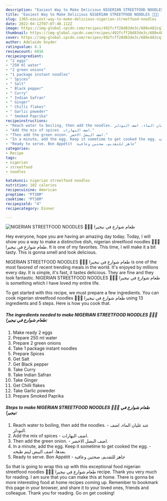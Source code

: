 ```yaml
---
description: "Easiest Way to Make Delicious NIGERIAN STREETFOOD NOODLES 🍜🇳🇬 طعام شوارع في نيجيرا"
title: "Easiest Way to Make Delicious NIGERIAN STREETFOOD NOODLES 🍜🇳🇬 طعام شوارع في نيجيرا"
slug: 1365-easiest-way-to-make-delicious-nigerian-streetfood-noodles
date: 2022-04-12T07:07:40.112Z
image: https://img-global.cpcdn.com/recipes/492fcff28d83de3c/680x482cq70/nigerian-streetfood-noodles-طعام-شوارع-في-نيجيرا-recipe-main-photo.jpg
thumbnail: https://img-global.cpcdn.com/recipes/492fcff28d83de3c/680x482cq70/nigerian-streetfood-noodles-طعام-شوارع-في-نيجيرا-recipe-main-photo.jpg
cover: https://img-global.cpcdn.com/recipes/492fcff28d83de3c/680x482cq70/nigerian-streetfood-noodles-طعام-شوارع-في-نيجيرا-recipe-main-photo.jpg
author: Adelaide Snyder
ratingvalue: 4.1
reviewcount: 6016
recipeingredient:
- "2 eggs"
- "250 ml water"
- "2 green onions"
- "1 package instant noodles"
- " Spices"
- " Salt"
- " Black pepper"
- " Curry"
- " Indian Safran"
- " Ginger"
- " Chilli flakes"
- " Garlic poweder"
- " Smoked Paprika"
recipeinstructions:
- "Reach water to boiling, then add the noodles. عند غليان الماء، اضف النودلز."
- "Add the mix of spices  اضف البهارات."
- "Then add the green onion. اضف البصل الاخضر."
- "In a minute, add the egg. Keep it sometime to get cooked the egg. بعدها، اضف البيض ليتم طبخه."
- "Ready to serve. Bon Appétit  جاهز للتقديم، صحتين وعافية"
categories:
- Recipe
tags:
- nigerian
- streetfood
- noodles

katakunci: nigerian streetfood noodles 
nutrition: 102 calories
recipecuisine: American
preptime: "PT30M"
cooktime: "PT38M"
recipeyield: "4"
recipecategory: Dinner

---
```



![NIGERIAN STREETFOOD NOODLES 🍜🇳🇬 طعام شوارع في نيجيرا](https://img-global.cpcdn.com/recipes/492fcff28d83de3c/680x482cq70/nigerian-streetfood-noodles-طعام-شوارع-في-نيجيرا-recipe-main-photo.jpg)

Hey everyone, hope you are having an amazing day today. Today, I will show you a way to make a distinctive dish, nigerian streetfood noodles 🍜🇳🇬 طعام شوارع في نيجيرا. It is one of my favorites. This time, I will make it a bit tasty. This is gonna smell and look delicious.

NIGERIAN STREETFOOD NOODLES 🍜🇳🇬 طعام شوارع في نيجيرا is one of the most favored of recent trending meals in the world. It's enjoyed by millions every day. It is simple, it's fast, it tastes delicious. They are fine and they look fantastic. NIGERIAN STREETFOOD NOODLES 🍜🇳🇬 طعام شوارع في نيجيرا is something which I have loved my entire life.




To get started with this recipe, we must prepare a few ingredients. You can cook nigerian streetfood noodles 🍜🇳🇬 طعام شوارع في نيجيرا using 13 ingredients and 5 steps. Here is how you cook that.

<!--inarticleads1-->

##### The ingredients needed to make NIGERIAN STREETFOOD NOODLES 🍜🇳🇬 طعام شوارع في نيجيرا:

1. Make ready 2 eggs
1. Prepare 250 ml water
1. Prepare 2 green onions
1. Take 1 package instant noodles
1. Prepare  Spices
1. Get  Salt
1. Get  Black pepper
1. Take  Curry
1. Take  Indian Safran
1. Take  Ginger
1. Get  Chilli flakes
1. Take  Garlic poweder
1. Prepare  Smoked Paprika




<!--inarticleads2-->

##### Steps to make NIGERIAN STREETFOOD NOODLES 🍜🇳🇬 طعام شوارع في نيجيرا:

1. Reach water to boiling, then add the noodles. - عند غليان الماء، اضف النودلز.
1. Add the mix of spices  - اضف البهارات.
1. Then add the green onion. - اضف البصل الاخضر.
1. In a minute, add the egg. Keep it sometime to get cooked the egg. - بعدها، اضف البيض ليتم طبخه.
1. Ready to serve. Bon Appétit  - جاهز للتقديم، صحتين وعافية




So that is going to wrap this up with this exceptional food nigerian streetfood noodles 🍜🇳🇬 طعام شوارع في نيجيرا recipe. Thank you very much for reading. I am sure that you can make this at home. There is gonna be more interesting food at home recipes coming up. Remember to bookmark this page in your browser, and share it to your loved ones, friends and colleague. Thank you for reading. Go on get cooking!
